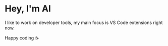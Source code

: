 # Hey, I'm Al

I like to work on developer tools, my main focus is VS Code extensions right now.

Happy coding ☕️
